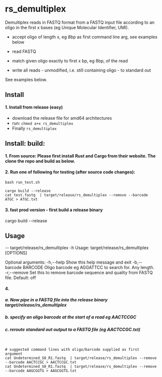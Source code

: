 # rs_demultiplex

Demultiplex reads in FASTQ format from a FASTQ input file according to an oligo in the first x bases (eg Unique Molecular Identifier, UMI).

 - accept oligo of length x, eg 8bp as first command line arg, see examples below
 - read FASTQ
 - match given oligo exactly to first x bp, eg 8bp, of the read 

 - write all reads - unmodified, i.e. still containing oligo - to standard out

See examples below.

## Install

#### 1. Install from release (easy)
 - download the release file for amd64 architectures
 - run: `chmod a+x rs_demultiplex`
 - Finally `rs_demultiplex`



## Install: build: 

#### 1. From source: Please first install Rust and Cargo from their website. The clone the repo and build as below.

#### 2. Run one of following for testing (after source code changes):

```
bash run_test.sh

cargo build --release
cat test.fastq  | target/release/rs_demultiplex --remove --barcode ATGC > ATGC.txt
```

#### 3. fast prod version - first build a release binary
cargo build --release



## Usage
--
target/release/rs_demultiplex -h
Usage:
  target/release/rs_demultiplex [OPTIONS]


Optional arguments:
  -h,--help             Show this help message and exit
  -b,--barcode BARCODE  Oligo barcode eg AGGATTCC to search for. Any length.
  -r,--remove           Set this to remove barcode sequence and quality from
                        FASTQ file. Default: off

#### 4. 
##### a. Now pipe in a FASTQ file into the release binary target/release/rs_demultiplex
##### b. specify an oligo barcode at the start of a read eg AACTCCGC  
##### c. reroute standard out output to a FASTQ file (eg AACTCCGC.txt)

```


# suggested command lines with oligo/barcode supplied as first argument
cat Undetermined_S0_R1.fastq  | target/release/rs_demultiplex --remove --barcode AACTCCGC > AACTCCGC.txt
cat Undetermined_S0_R1.fastq  | target/release/rs_demultiplex --remove --barcode AAGCGGTG > AAGCGGTG.txt


```
